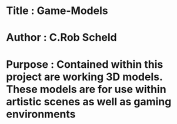 # Title   : Game-Models
# Author  : C.Rob Scheld
# Purpose : Contained within this project are working 3D models. These models are for use within artistic scenes as well as gaming environments
